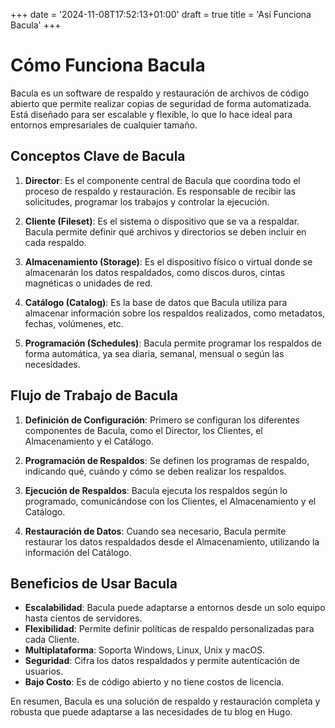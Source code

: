 +++
date = '2024-11-08T17:52:13+01:00'
draft = true
title = 'Así Funciona Bacula'
+++

# Cómo Funciona Bacula

Bacula es un software de respaldo y restauración de archivos de código abierto que permite realizar copias de seguridad de forma automatizada. Está diseñado para ser escalable y flexible, lo que lo hace ideal para entornos empresariales de cualquier tamaño.

## Conceptos Clave de Bacula

1. **Director**: Es el componente central de Bacula que coordina todo el proceso de respaldo y restauración. Es responsable de recibir las solicitudes, programar los trabajos y controlar la ejecución.

2. **Cliente (Fileset)**: Es el sistema o dispositivo que se va a respaldar. Bacula permite definir qué archivos y directorios se deben incluir en cada respaldo.

3. **Almacenamiento (Storage)**: Es el dispositivo físico o virtual donde se almacenarán los datos respaldados, como discos duros, cintas magnéticas o unidades de red.

4. **Catálogo (Catalog)**: Es la base de datos que Bacula utiliza para almacenar información sobre los respaldos realizados, como metadatos, fechas, volúmenes, etc.

5. **Programación (Schedules)**: Bacula permite programar los respaldos de forma automática, ya sea diaria, semanal, mensual o según las necesidades.

## Flujo de Trabajo de Bacula

1. **Definición de Configuración**: Primero se configuran los diferentes componentes de Bacula, como el Director, los Clientes, el Almacenamiento y el Catálogo.

2. **Programación de Respaldos**: Se definen los programas de respaldo, indicando qué, cuándo y cómo se deben realizar los respaldos.

3. **Ejecución de Respaldos**: Bacula ejecuta los respaldos según lo programado, comunicándose con los Clientes, el Almacenamiento y el Catálogo.

4. **Restauración de Datos**: Cuando sea necesario, Bacula permite restaurar los datos respaldados desde el Almacenamiento, utilizando la información del Catálogo.

## Beneficios de Usar Bacula

- **Escalabilidad**: Bacula puede adaptarse a entornos desde un solo equipo hasta cientos de servidores.
- **Flexibilidad**: Permite definir políticas de respaldo personalizadas para cada Cliente.
- **Multiplataforma**: Soporta Windows, Linux, Unix y macOS.
- **Seguridad**: Cifra los datos respaldados y permite autenticación de usuarios.
- **Bajo Costo**: Es de código abierto y no tiene costos de licencia.

En resumen, Bacula es una solución de respaldo y restauración completa y robusta que puede adaptarse a las necesidades de tu blog en Hugo.